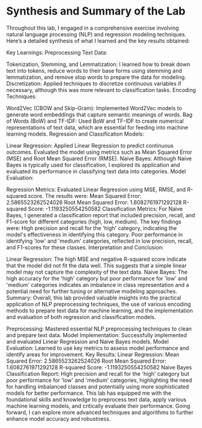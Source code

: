 # Synthesis and Summary of the Lab
Throughout this lab, I engaged in a comprehensive exercise involving natural language processing (NLP) and regression modeling techniques. Here’s a detailed synthesis of what I learned and the key results obtained:

Key Learnings:
Preprocessing Text Data:

Tokenization, Stemming, and Lemmatization: I learned how to break down text into tokens, reduce words to their base forms using stemming and lemmatization, and remove stop words to prepare the data for modeling.
Discretization: Applied techniques to discretize continuous variables if necessary, although this was more relevant to classification tasks.
Encoding Techniques:

Word2Vec (CBOW and Skip-Gram): Implemented Word2Vec models to generate word embeddings that capture semantic meanings of words.
Bag of Words (BoW) and TF-IDF: Used BoW and TF-IDF to create numerical representations of text data, which are essential for feeding into machine learning models.
Regression and Classification Models:

Linear Regression: Applied Linear Regression to predict continuous outcomes. Evaluated the model using metrics such as Mean Squared Error (MSE) and Root Mean Squared Error (RMSE).
Naive Bayes: Although Naive Bayes is typically used for classification, I explored its application and evaluated its performance in classifying text data into categories.
Model Evaluation:

Regression Metrics: Evaluated Linear Regression using MSE, RMSE, and R-squared score. The results were:
Mean Squared Error: 2.5865523262524026
Root Mean Squared Error: 1.6082761971292128
R-squared Score: -1.1193250554250582
Classification Metrics: For Naive Bayes, I generated a classification report that included precision, recall, and F1-score for different categories (high, low, medium). The key findings were:
High precision and recall for the 'high' category, indicating the model's effectiveness in identifying this category.
Poor performance in identifying 'low' and 'medium' categories, reflected in low precision, recall, and F1-scores for these classes.
Interpretation and Conclusion:

Linear Regression: The high MSE and negative R-squared score indicate that the model did not fit the data well. This suggests that a simple linear model may not capture the complexity of the text data.
Naive Bayes: The high accuracy for the 'high' category but poor performance for 'low' and 'medium' categories indicates an imbalance in class representation and a potential need for further tuning or alternative modeling approaches.
Summary:
Overall, this lab provided valuable insights into the practical application of NLP preprocessing techniques, the use of various encoding methods to prepare text data for machine learning, and the implementation and evaluation of both regression and classification models.

Preprocessing: Mastered essential NLP preprocessing techniques to clean and prepare text data.
Model Implementation: Successfully implemented and evaluated Linear Regression and Naive Bayes models.
Model Evaluation: Learned to use key metrics to assess model performance and identify areas for improvement.
Key Results:
Linear Regression:
Mean Squared Error: 2.5865523262524026
Root Mean Squared Error: 1.6082761971292128
R-squared Score: -1.1193250554250582
Naive Bayes Classification Report:
High precision and recall for the 'high' category but poor performance for 'low' and 'medium' categories, highlighting the need for handling imbalanced classes and potentially using more sophisticated models for better performance.
This lab has equipped me with the foundational skills and knowledge to preprocess text data, apply various machine learning models, and critically evaluate their performance. Going forward, I can explore more advanced techniques and algorithms to further enhance model accuracy and robustness.

